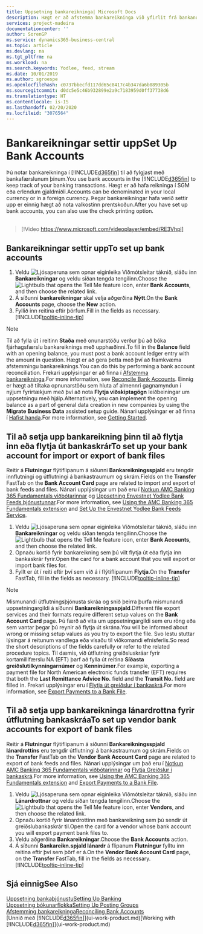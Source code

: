 ```yaml
---
title: Uppsetning bankareikninga| Microsoft Docs
description: Hægt er að afstemma bankareikninga við yfirlit frá bankanum.
services: project-madeira
documentationcenter: ''
author: SorenGP
ms.service: dynamics365-business-central
ms.topic: article
ms.devlang: na
ms.tgt_pltfrm: na
ms.workload: na
ms.search.keywords: Yodlee, feed, stream
ms.date: 10/01/2019
ms.author: sgroespe
ms.openlocfilehash: c0737bbecfd117dd65c8417c4b347da6b089305b
ms.sourcegitcommit: d0dc5e5c46b932899e2a9c7183959d0ff37738d6
ms.translationtype: HT
ms.contentlocale: is-IS
ms.lasthandoff: 02/20/2020
ms.locfileid: "3076564"
---
```

# <a name="set-up-bank-accounts"></a><span data-ttu-id="b3012-103">Bankareikningar settir upp</span><span class="sxs-lookup"><span data-stu-id="b3012-103">Set Up Bank Accounts</span></span>
<span data-ttu-id="b3012-104">Þú notar bankareikninga í [!INCLUDE[d365fin](includes/d365fin_md.md)] til að fylgjast með bankafærslunum þínum.</span><span class="sxs-lookup"><span data-stu-id="b3012-104">You use bank accounts in the [!INCLUDE[d365fin](includes/d365fin_md.md)] to keep track of your banking transactions.</span></span> <span data-ttu-id="b3012-105">Hægt er að hafa reikninga í SGM eða erlendum gjaldmiðli.</span><span class="sxs-lookup"><span data-stu-id="b3012-105">Accounts can be denominated in your local currency or in a foreign currency.</span></span> <span data-ttu-id="b3012-106">Þegar bankareikningar hafa verið settir upp er einnig hægt að nota valkostinn prentskoðun.</span><span class="sxs-lookup"><span data-stu-id="b3012-106">After you have set up bank accounts, you can also use the check printing option.</span></span><br><br>  

> [!Video https://www.microsoft.com/videoplayer/embed/RE3Vhpl]

## <a name="to-set-up-bank-accounts"></a><span data-ttu-id="b3012-107">Bankareikningar settir upp</span><span class="sxs-lookup"><span data-stu-id="b3012-107">To set up bank accounts</span></span>
1. <span data-ttu-id="b3012-108">Veldu ![Ljósaperuna sem opnar eiginleika Viðmótsleitar](media/ui-search/search_small.png "Segðu mér hvað þú vilt gera") táknið, sláðu inn **Bankareikningar** og veldu síðan tengda tengilinn.</span><span class="sxs-lookup"><span data-stu-id="b3012-108">Choose the ![Lightbulb that opens the Tell Me feature](media/ui-search/search_small.png "Tell me what you want to do") icon, enter **Bank Accounts**, and then choose the related link.</span></span>
2. <span data-ttu-id="b3012-109">Á síðunni **bankareikningar** skal velja aðgerðina **Nýtt**.</span><span class="sxs-lookup"><span data-stu-id="b3012-109">On the **Bank Accounts** page, choose the **New** action.</span></span>
3. <span data-ttu-id="b3012-110">Fyllið inn reitina eftir þörfum.</span><span class="sxs-lookup"><span data-stu-id="b3012-110">Fill in the fields as necessary.</span></span> [!INCLUDE[tooltip-inline-tip](includes/tooltip-inline-tip_md.md)]

> [!NOTE]
> <span data-ttu-id="b3012-111">Til að fylla út í reitinn **Staða** með onunarstöðu verður þú að bóka fjárhagsfærslu bankareiknings með upphæðinni.</span><span class="sxs-lookup"><span data-stu-id="b3012-111">To fill in the **Balance** field with an opening balance, you must post a bank account ledger entry with the amount in question.</span></span> <span data-ttu-id="b3012-112">Hægt er að gera þetta með því að framkvæma afstemmingu bankareiknings.</span><span class="sxs-lookup"><span data-stu-id="b3012-112">You can do this by performing a bank account reconciliation.</span></span> <span data-ttu-id="b3012-113">Frekari upplýsingar er að finna í [Afstemma bankareikninga](bank-how-reconcile-bank-accounts-separately.md).</span><span class="sxs-lookup"><span data-stu-id="b3012-113">For more information, see [Reconcile Bank Accounts](bank-how-reconcile-bank-accounts-separately.md).</span></span> <span data-ttu-id="b3012-114">Einnig er hægt að tiltaka opnunarstöðu sem hluta af almennri gagnamyndun í nýjum fyrirtækjum með því að nota **Flytja viðskiptagögn** leiðbeiningar um uppsetningu með hjálp.</span><span class="sxs-lookup"><span data-stu-id="b3012-114">Alternatively, you can implement the opening balance as a part of general data creation in new companies by using the **Migrate Business Data** assisted setup guide.</span></span> <span data-ttu-id="b3012-115">Nánari upplýsingar er að finna í [Hafist handa](product-get-started.md).</span><span class="sxs-lookup"><span data-stu-id="b3012-115">For more information, see [Getting Started](product-get-started.md).</span></span>

## <a name="to-set-up-your-bank-account-for-import-or-export-of-bank-files"></a><span data-ttu-id="b3012-116">Til að setja upp bankareikning þinn til að flytja inn eða flytja út bankaskrár</span><span class="sxs-lookup"><span data-stu-id="b3012-116">To set up your bank account for import or export of bank files</span></span>
<span data-ttu-id="b3012-117">Reitir á **Flutningur** flýtiflipanum á síðunni **Bankareikningsspjald** eru tengdir innflutningi og útflutningi á bankastraumum og skrám.</span><span class="sxs-lookup"><span data-stu-id="b3012-117">Fields on the **Transfer** FastTab on the **Bank Account Card** page are related to import and export of bank feeds and files.</span></span> <span data-ttu-id="b3012-118">Nánari upplýsingar um það eru í [Notkun AMC Banking 365 Fundamentals viðbótarinnar](ui-extensions-amc-banking.md) og [Uppsetning Envestnet Yodlee Bank Feeds þjónustunnar](bank-how-setup-bank-statement-service.md).</span><span class="sxs-lookup"><span data-stu-id="b3012-118">For more information, see [Using the AMC Banking 365 Fundamentals extension](ui-extensions-amc-banking.md) and [Set Up the Envestnet Yodlee Bank Feeds Service](bank-how-setup-bank-statement-service.md).</span></span>

1. <span data-ttu-id="b3012-119">Veldu ![Ljósaperuna sem opnar eiginleika Viðmótsleitar](media/ui-search/search_small.png "Segðu mér hvað þú vilt gera") táknið, sláðu inn **Bankareikningar** og veldu síðan tengda tengilinn.</span><span class="sxs-lookup"><span data-stu-id="b3012-119">Choose the ![Lightbulb that opens the Tell Me feature](media/ui-search/search_small.png "Tell me what you want to do") icon, enter **Bank Accounts**, and then choose the related link.</span></span>
2. <span data-ttu-id="b3012-120">Opnaðu kortið fyrir bankareikning sem þú vilt flytja út eða flytja inn bankaskrár fyrir.</span><span class="sxs-lookup"><span data-stu-id="b3012-120">Open the card for a bank account that you will export or import bank files for.</span></span>
3. <span data-ttu-id="b3012-121">Fyllt er út í reiti eftir því sem við á í flýtiflipanum **Flytja**.</span><span class="sxs-lookup"><span data-stu-id="b3012-121">On the **Transfer** FastTab, fill in the fields as necessary.</span></span> [!INCLUDE[tooltip-inline-tip](includes/tooltip-inline-tip_md.md)]

> [!NOTE]  
>   <span data-ttu-id="b3012-122">Mismunandi útflutningsþjónusta skráa og snið þeirra þurfa mismunandi uppsetningargildi á síðunni **Bankareikningsspjald**.</span><span class="sxs-lookup"><span data-stu-id="b3012-122">Different file export services and their formats require different setup values on the **Bank Account Card** page.</span></span> <span data-ttu-id="b3012-123">Þú færð að vita um uppsetningargildi sem eru röng eða sem vantar þegar þú reynir að flytja út skrána.</span><span class="sxs-lookup"><span data-stu-id="b3012-123">You will be informed about wrong or missing setup values as you try to export the file.</span></span> <span data-ttu-id="b3012-124">Svo lestu stuttar lýsingar á reitunum vandlega eða vísaðu til viðkomandi efnisferlis.</span><span class="sxs-lookup"><span data-stu-id="b3012-124">So read the short descriptions of the fields carefully or refer to the related procedure topics.</span></span> <span data-ttu-id="b3012-125">Til dæmis, við útflutning greiðsluskráar fyrir kortamillifærslu NA (EFT) þarf að fylla út reitina **Síðasta greiðslutilkynningarnúmer** og **Kenninúmer**.</span><span class="sxs-lookup"><span data-stu-id="b3012-125">For example, exporting a payment file for North American electronic funds transfer (EFT) requires that both the **Last Remittance Advice No.** field and the **Transit No.** field are filled in.</span></span> <span data-ttu-id="b3012-126">Frekari upplýsingar eru í [Flytja út greiðslur í bankaskrá](finance-make-payments-with-bank-data-conversion-service-or-sepa-credit-transfer.md#exporting-payments-to-a-bank-file).</span><span class="sxs-lookup"><span data-stu-id="b3012-126">For more information, see [Export Payments to a Bank File](finance-make-payments-with-bank-data-conversion-service-or-sepa-credit-transfer.md#exporting-payments-to-a-bank-file).</span></span>

## <a name="to-set-up-vendor-bank-accounts-for-export-of-bank-files"></a><span data-ttu-id="b3012-127">Til að setja upp bankareikninga lánardrottna fyrir útflutning bankaskráa</span><span class="sxs-lookup"><span data-stu-id="b3012-127">To set up vendor bank accounts for export of bank files</span></span>
<span data-ttu-id="b3012-128">Reitir á **Flutningur** flýtiflipanum á síðunni **Bankareikningsspjald lánardrottins** eru tengdir útflutningi á bankastraumum og skrám.</span><span class="sxs-lookup"><span data-stu-id="b3012-128">Fields on the **Transfer** FastTab on the **Vendor Bank Account Card** page are related to export of bank feeds and files.</span></span> <span data-ttu-id="b3012-129">Nánari upplýsingar um það eru í [Notkun AMC Banking 365 Fundamentals viðbótarinnar](ui-extensions-amc-banking.md) og [Flytja Greiðslur í bankaskrá](finance-make-payments-with-bank-data-conversion-service-or-sepa-credit-transfer.md#exporting-payments-to-a-bank-file).</span><span class="sxs-lookup"><span data-stu-id="b3012-129">For more information, see [Using the AMC Banking 365 Fundamentals extension](ui-extensions-amc-banking.md) and [Export Payments to a Bank File](finance-make-payments-with-bank-data-conversion-service-or-sepa-credit-transfer.md#exporting-payments-to-a-bank-file).</span></span>

1. <span data-ttu-id="b3012-130">Veldu ![Ljósaperuna sem opnar eiginleika Viðmótsleitar](media/ui-search/search_small.png "Segðu mér hvað þú vilt gera") táknið, sláðu inn **Lánardrottnar** og veldu síðan tengda tengilinn.</span><span class="sxs-lookup"><span data-stu-id="b3012-130">Choose the ![Lightbulb that opens the Tell Me feature](media/ui-search/search_small.png "Tell me what you want to do") icon, enter **Vendors**, and then choose the related link.</span></span>
2. <span data-ttu-id="b3012-131">Opnaðu kortið fyrir lánardrottinn með bankareikning sem þú sendir út greiðslubankaskrár til.</span><span class="sxs-lookup"><span data-stu-id="b3012-131">Open the card for a vendor whose bank account you will export payment bank files to.</span></span>
3. <span data-ttu-id="b3012-132">Veldu aðgerðina **Bankareikningar**.</span><span class="sxs-lookup"><span data-stu-id="b3012-132">Choose the **Bank Accounts** action.</span></span>
3. <span data-ttu-id="b3012-133">Á síðunni **Bankareikn.spjald lánardr** á flipanum **Flutningur** fylltu inn reitina eftir því sem þörf er á.</span><span class="sxs-lookup"><span data-stu-id="b3012-133">On the **Vendor Bank Account Card** page, on the **Transfer** FastTab, fill in the fields as necessary.</span></span> [!INCLUDE[tooltip-inline-tip](includes/tooltip-inline-tip_md.md)]

## <a name="see-also"></a><span data-ttu-id="b3012-134">Sjá einnig</span><span class="sxs-lookup"><span data-stu-id="b3012-134">See Also</span></span>
[<span data-ttu-id="b3012-135">Uppsetning bankaþjónustu</span><span class="sxs-lookup"><span data-stu-id="b3012-135">Setting Up Banking</span></span>](bank-setup-banking.md)  
[<span data-ttu-id="b3012-136">Uppsetning bókunarflokka</span><span class="sxs-lookup"><span data-stu-id="b3012-136">Setting Up Posting Groups</span></span>](finance-posting-groups.md)  
[<span data-ttu-id="b3012-137">Afstemming bankareikninga</span><span class="sxs-lookup"><span data-stu-id="b3012-137">Reconciling Bank Accounts</span></span>](bank-manage-bank-accounts.md)  
<span data-ttu-id="b3012-138">[Unnið með [!INCLUDE[d365fin](includes/d365fin_md.md)]](ui-work-product.md)</span><span class="sxs-lookup"><span data-stu-id="b3012-138">[Working with [!INCLUDE[d365fin](includes/d365fin_md.md)]](ui-work-product.md)</span></span>
